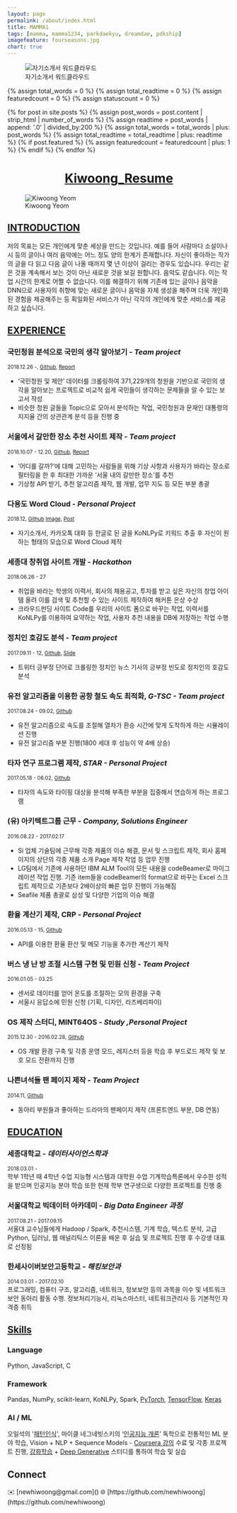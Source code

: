 ```yaml
---
layout: page
permalink: /about/index.html
title: MAMMA1
tags: [mamma, mamma1234, parkdaekyu, dreamdae, pdkship]
imagefeature: fourseasons.jpg
chart: true
---
```


<figure>
	<img src="{{ site.url }}/images/kywc.png" alt="자기소개서 워드클라우드">
	<figcaption>자기소개서 워드클라우드</figcaption>
</figure>

{% assign total_words = 0 %}
{% assign total_readtime = 0 %}
{% assign featuredcount = 0 %}
{% assign statuscount = 0 %}

{% for post in site.posts %}
    {% assign post_words = post.content | strip_html | number_of_words %}
    {% assign readtime = post_words | append: '.0' | divided_by:200 %}
    {% assign total_words = total_words | plus: post_words %}
    {% assign total_readtime = total_readtime | plus: readtime %}
    {% if post.featured %}
    {% assign featuredcount = featuredcount | plus: 1 %}
    {% endif %}
{% endfor %}

<!--
This is my personal blog. It currently has {{ site.posts | size }} posts in {{ site.categories | size }} categories which combinedly have {{ total_words }} words, which will take an average reader ({{ site.wpm }} WPM) approximately <span class="time">{{ total_readtime }}</span> minutes to read. {% if featuredcount != 0 %}There are <a href="{{ site.url }}/featured">{{ featuredcount }} featured posts</a>, you should definitely check those out.{% endif %} The most recent post is {% for post in site.posts limit:1 %}{% if post.description %}<a href="{{ site.url }}{{ post.url }}" title="{{ post.description }}">"{{ post.title }}"</a>{% else %}<a href="{{ site.url }}{{ post.url }}" title="{{ post.description }}" title="Read more about {{ post.title }}">"{{ post.title }}"</a>{% endif %}{% endfor %} which was published on {% for post in site.posts limit:1 %}{% assign modifiedtime = post.modified | date: "%Y%m%d" %}{% assign posttime = post.date | date: "%Y%m%d" %}<time datetime="{{ post.date | date_to_xmlschema }}" class="post-time">{{ post.date | date: "%d %b %Y" }}</time>{% if post.modified %}{% if modifiedtime != posttime %} and last modified on <time datetime="{{ post.modified | date: "%Y-%m-%d" }}" itemprop="dateModified">{{ post.modified | date: "%d %b %Y" }}</time>{% endif %}{% endif %}{% endfor %}. The last commit was on {{ site.time | date: "%A, %d %b %Y" }} at {{ site.time | date: "%I:%M %p" }} [UTC](http://en.wikipedia.org/wiki/Coordinated_Universal_Time "Temps Universel Coordonné").
-->

<h1 align="center">
<a href="https://docs.google.com/document/d/11DnFBrE_r5tCZuRxd2VIXdHpr0vsuCGY4hm9i-_SjJ4/edit?usp=sharing"> Kiwoong_Resume </a>  
</h1>

<figure>
  <img src="{{ site.url }}/images/kiwoong.jpg" alt="Kiwoong Yeom">
  <figcaption>Kiwoong Yeom</figcaption>
</figure>

## [INTRODUCTION]()

저의 목표는 모든 개인에게 맞춘 세상을 만드는 것입니다. 예를 들어 사람마다 소설이나 시 등의 글이나 여러 음악에는 어느 정도 양의 한계가 존재합니다. 자신이 좋아하는 작가의 글을 다 읽고 다음 글이 나올 때까지 몇 년 이상이 걸리는 경우도 있습니다. 우리는 같은 것을 계속해서 보는 것이 아닌 새로운 것을 보길 원합니다. 음악도 같습니다. 이는 작업 시간의 한계로 어쩔 수 없습니다. 이를 해결하기 위해 기존에 있는 글이나 음악을 DNN으로 사용자의 취향에 맞는 새로운 글이나 음악을 자체 생성을 해주며 더욱 개인화된 경험을 제공해주는 등 획일화된 서비스가 아닌 각각의 개인에게 맞춘 서비스를 제공하고 싶습니다.

## [EXPERIENCE]()
### 국민청원 분석으로 국민의 생각 알아보기  - *Team project*
<sub>2018.12.26 -, [Github](https://github.com/newhiwoong/National-Petition), [Report](https://bit.ly/2WevBAu)</sub>
- ‘국민청원 및 제안’ 데이터를 크롤링하여 371,229개의 청원을 기반으로 국민의 생각을 알아보는 프로젝트로 비교적 쉽게 국민들이 생각하는 문제들을 알 수 있는 보고서 작성
- 비슷한 청원 글들을 Topic으로 모아서 분석하는 작업, 국민청원과 문재인 대통령의 지지율 간의 상관관계 분석 등을 진행 중 

### 서울에서 갈만한 장소 추천 사이트 제작 - *Team project*
<sub>2018.10.07 - 12.20, [Github](https://github.com/newhiwoong/Sejong_ITIP-), [Report](https://bit.ly/2S8pMFr)</sub>
- ‘어디를 갈까?’에 대해 고민하는 사람들을 위해 기상 사항과 사용자가 바라는 장소로 필터링을 한 후 최대한 가까운 ‘서울 내의 갈만한 장소’를 추천
- 기상청 API 받기, 추천 알고리즘 제작, 웹 개발, 업무 지도 등 모든 부분 총괄

### 다용도 Word Cloud - *Personal Project*
<sub>2018.12, [Github](https://github.com/newhiwoong/Multipurpose_Word_Cloud) [Image](https://newhiwoong.github.io/images/kywc.png), [Post](https://newhiwoong.github.io/nlp/%EC%B9%B4%EC%B9%B4%EC%98%A4%ED%86%A1-%EB%8C%80%ED%99%94-%EB%82%B4%EC%9A%A9%EC%9D%84-Word-Cloud%EB%A1%9C-%EB%B6%84%EC%84%9D%ED%95%98%EA%B8%B0)</sub>
- 자기소개서, 카카오톡 대화 등 한글로 된 글을 KoNLPy로 키워드 추출 후 자신이 원하는 형태의 모습으로 Word Cloud 제작

### 세종대 창취업 사이트 개발 - *Hackathon*
<sub>2018.06.26 - 27</sub>
- 취업을 바라는 학생의 이력서, 회사의 채용공고, 투자를 받고 싶은 자신의 창업 아이템 올려 이를 검색 및 추천할 수 있는 사이트 제작하여 해커톤 은상 수상
- 크라우드펀딩 사이트 Code를 우리의 사이트 폼으로 바꾸는 작업, 이력서를 KoNLPy를 이용하여 요약하는 작업, 사용자 추천 내용을 DB에 저장하는 작업 수행

### 정치인 호감도 분석 - *Team project*
<sub>2017.09.11 - 12, [Github](https://github.com/newhiwoong/Reputation_analysis), [Slide](https://docs.google.com/presentation/d/1BZeOyKfBZ5twIbe4492BwODVQThn-bhGxxbDZk_WMcs/edit#slide=id.g1ff355a957_0_10)</sub>
- 트위터 긍부정 단어로 크롤링한 정치인 뉴스 기사의 긍부정 빈도로 정치인의 호감도 분석  

### 유전 알고리즘을 이용한 공항 철도 속도 최적화, *G-TSC - Team project*
<sub>2017.08.24 - 09.02, [Github](https://github.com/newhiwoong/GeneticAlgorithm-TSC)</sub>
- 유전 알고리즘으로 속도를 조절해 열차가 환승 시간에 맞게 도착하게 하는 시뮬레이션 진행 
- 유전 알고리즘 부분 진행(1800 세대 후 성능이 약 4배 상승)

### 타자 연구 프로그램 제작, *STAR - Personal Project*
<sub>2017.05.18 - 06.02, [Github](https://github.com/newhiwoong/STAR)</sub>
- 타자의 속도와 타이핑 대상을 분석해 부족한 부분을 집중해서 연습하게 하는 프로그램

### (유) 아키텍트그룹 근무  - *Company, Solutions Engineer*
<sub>2016.08.22 - 2017.02.17</sub>
- Si 업체 기술팀에 근무해 각종 제품의 이슈 해결, 문서 및 스크립트 제작, 회사 홈페이지의 상단의 각종 제품 소개 Page 제작 작업 등 업무 진행
- LG팀에서 기존에 사용하던 IBM ALM Tool의 모든 내용을 codeBeamer로 마이그레이션 작업 진행. 기존 item들을 codeBeamer의 format으로 바꾸는 Excel 스크립트 제작으로 기존보다 2배이상의 빠른 업무 진행이 가능해짐 
- Seafile 제품 총괄로 삼성 및 다양한 기업의 이슈 해결

### 환율 계산기 제작, CRP  - *Personal Project*
<sub>2016.05.13 - 15, [Github](https://github.com/newhiwoong/CRP)</sub>
- API를 이용한 환율 환산 및 메모 기능을 추가한 계산기 제작

### 버스 냉 난 방 조절 시스템 구현 및 민원 신청  - *Team Project*
<sub>2016.01.05 - 03.25</sub>
- 센서로 데이터를 얻어 온도를 조절하는 모의 환경을 구축                 
- 서울시 응답소에 민원 신청 (기획, 디자인, 라즈베리파이)

### OS 제작 스터디, MINT64OS  - *Study ,Personal Project*
<sub>2015.12.30 - 2016.02.28, [Github](https://github.com/newhiwoong/MINT64OS)</sub>                
- OS 개발 환경 구축 및 각종 운영 모드, 레지스터 등을 학습 후 부드로드 제작 및 보호 모드 전환까지 진행

### 나쁜녀석들 팬 페이지 제작  - *Team Project*
<sub>2014.11, [Github](https://github.com/newhiwoong/bad-guys)</sub>
- 동아리 부원들과 좋아하는 드라마의 팬페이지 제작 (프론트엔드 부분, DB 연동)


## [EDUCATION]()
### 세종대학교 - *데이터사이언스학과*
<sub>2018.03.01 -</sub>  
학부 1학년 때 4학년 수업 지능형 시스템과 대학원 수업 기계학습특론에서 우수한 성적을 받으며 인공지능 분야 학습 또한 현재 학부 연구생으로 다양한 프로젝트를 진행 중

### 서울대학교 빅데이터 아카데미 - *Big Data Engineer 과정*
<sub>2017.08.21 - 2017.09.15</sub>  
서울대 교수님들에게 Hadoop / Spark, 추천시스템, 기계 학습, 텍스트 분석, 고급 Python, 딥러닝, 웹 애널리틱스 이론을 배운 후 실습 및 프로젝트 진행 후 수강생 대표로 선정됨

### 한세사이버보안고등학교 - *해킹보안과*
<sub>2014.03.01 - 2017.02.10</sub>  
프로그래밍, 컴퓨터 구조, 알고리즘, 네트워크, 정보보안 등의 과목을 이수 및 네트워크 보안 동아리 활동 수행. 정보처리기능사, 리눅스마스터, 네트워크관리사 등 기본적인 자격증 취득

## [Skills]()

### Language
Python, JavaScript, C

### Framework
Pandas, NumPy, scikit-learn, KoNLPy, Spark, [PyTorch](https://github.com/newhiwoong/PyTorch), [TensorFlow](https://github.com/newhiwoong/TensorFlow), [Keras](https://github.com/newhiwoong/Keras-Applications)

### AI / ML
오일석의 '[패턴인식](http://www.yes24.com/24/goods/3315437?scode=032&OzSrank=1)', 마이클 네그네빗스키의 ‘[인공지능 개론](http://www.yes24.com/24/Goods/9386454?Acode=101)’ 독학으로 전통적인 ML 분야 학습, Vision + NLP + Sequence Models - [Coursera 강의](https://www.coursera.org/learn/nlp-sequence-models) 수료 및 각종 프로젝트 진행, [강화학습](https://event-us.kr/modu/event/2016) + [Deep Generative](https://event-us.kr/modu/event/4648) 스터디를 통하여 학습 및 실습


<h2>Connect</h2>
✉️ [newhiwoong@gmail.com]()  
🌐 [https://github.com/newhiwoong](https://github.com/newhiwoong)
